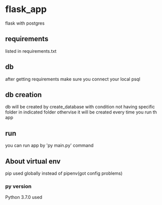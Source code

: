 # flask_app
flask with postgres

## requirements
listed in requirements.txt

## db
after getting requirements make sure you connect your local psql

## db creation

db will be created by create_database with condition not having specific folder in indicated folder
othervise it will be created every time you run th app

## run
you can run app by 'py main.py' command

## About virtual env
pip used globally instead of pipenv(got config problems)

### py version
Python 3.7.0 used
